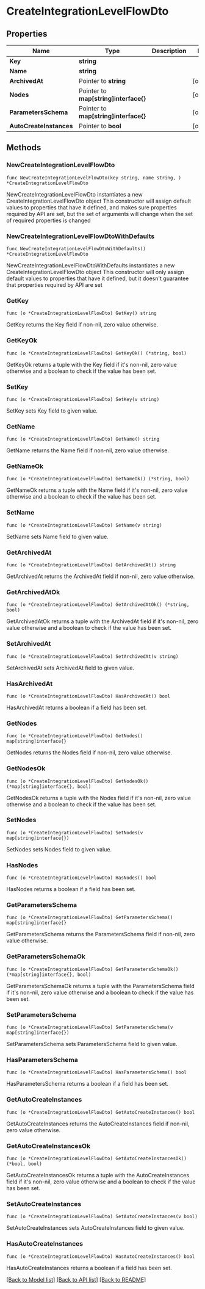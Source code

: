 # CreateIntegrationLevelFlowDto

## Properties

Name | Type | Description | Notes
------------ | ------------- | ------------- | -------------
**Key** | **string** |  | 
**Name** | **string** |  | 
**ArchivedAt** | Pointer to **string** |  | [optional] 
**Nodes** | Pointer to **map[string]interface{}** |  | [optional] 
**ParametersSchema** | Pointer to **map[string]interface{}** |  | [optional] 
**AutoCreateInstances** | Pointer to **bool** |  | [optional] 

## Methods

### NewCreateIntegrationLevelFlowDto

`func NewCreateIntegrationLevelFlowDto(key string, name string, ) *CreateIntegrationLevelFlowDto`

NewCreateIntegrationLevelFlowDto instantiates a new CreateIntegrationLevelFlowDto object
This constructor will assign default values to properties that have it defined,
and makes sure properties required by API are set, but the set of arguments
will change when the set of required properties is changed

### NewCreateIntegrationLevelFlowDtoWithDefaults

`func NewCreateIntegrationLevelFlowDtoWithDefaults() *CreateIntegrationLevelFlowDto`

NewCreateIntegrationLevelFlowDtoWithDefaults instantiates a new CreateIntegrationLevelFlowDto object
This constructor will only assign default values to properties that have it defined,
but it doesn't guarantee that properties required by API are set

### GetKey

`func (o *CreateIntegrationLevelFlowDto) GetKey() string`

GetKey returns the Key field if non-nil, zero value otherwise.

### GetKeyOk

`func (o *CreateIntegrationLevelFlowDto) GetKeyOk() (*string, bool)`

GetKeyOk returns a tuple with the Key field if it's non-nil, zero value otherwise
and a boolean to check if the value has been set.

### SetKey

`func (o *CreateIntegrationLevelFlowDto) SetKey(v string)`

SetKey sets Key field to given value.


### GetName

`func (o *CreateIntegrationLevelFlowDto) GetName() string`

GetName returns the Name field if non-nil, zero value otherwise.

### GetNameOk

`func (o *CreateIntegrationLevelFlowDto) GetNameOk() (*string, bool)`

GetNameOk returns a tuple with the Name field if it's non-nil, zero value otherwise
and a boolean to check if the value has been set.

### SetName

`func (o *CreateIntegrationLevelFlowDto) SetName(v string)`

SetName sets Name field to given value.


### GetArchivedAt

`func (o *CreateIntegrationLevelFlowDto) GetArchivedAt() string`

GetArchivedAt returns the ArchivedAt field if non-nil, zero value otherwise.

### GetArchivedAtOk

`func (o *CreateIntegrationLevelFlowDto) GetArchivedAtOk() (*string, bool)`

GetArchivedAtOk returns a tuple with the ArchivedAt field if it's non-nil, zero value otherwise
and a boolean to check if the value has been set.

### SetArchivedAt

`func (o *CreateIntegrationLevelFlowDto) SetArchivedAt(v string)`

SetArchivedAt sets ArchivedAt field to given value.

### HasArchivedAt

`func (o *CreateIntegrationLevelFlowDto) HasArchivedAt() bool`

HasArchivedAt returns a boolean if a field has been set.

### GetNodes

`func (o *CreateIntegrationLevelFlowDto) GetNodes() map[string]interface{}`

GetNodes returns the Nodes field if non-nil, zero value otherwise.

### GetNodesOk

`func (o *CreateIntegrationLevelFlowDto) GetNodesOk() (*map[string]interface{}, bool)`

GetNodesOk returns a tuple with the Nodes field if it's non-nil, zero value otherwise
and a boolean to check if the value has been set.

### SetNodes

`func (o *CreateIntegrationLevelFlowDto) SetNodes(v map[string]interface{})`

SetNodes sets Nodes field to given value.

### HasNodes

`func (o *CreateIntegrationLevelFlowDto) HasNodes() bool`

HasNodes returns a boolean if a field has been set.

### GetParametersSchema

`func (o *CreateIntegrationLevelFlowDto) GetParametersSchema() map[string]interface{}`

GetParametersSchema returns the ParametersSchema field if non-nil, zero value otherwise.

### GetParametersSchemaOk

`func (o *CreateIntegrationLevelFlowDto) GetParametersSchemaOk() (*map[string]interface{}, bool)`

GetParametersSchemaOk returns a tuple with the ParametersSchema field if it's non-nil, zero value otherwise
and a boolean to check if the value has been set.

### SetParametersSchema

`func (o *CreateIntegrationLevelFlowDto) SetParametersSchema(v map[string]interface{})`

SetParametersSchema sets ParametersSchema field to given value.

### HasParametersSchema

`func (o *CreateIntegrationLevelFlowDto) HasParametersSchema() bool`

HasParametersSchema returns a boolean if a field has been set.

### GetAutoCreateInstances

`func (o *CreateIntegrationLevelFlowDto) GetAutoCreateInstances() bool`

GetAutoCreateInstances returns the AutoCreateInstances field if non-nil, zero value otherwise.

### GetAutoCreateInstancesOk

`func (o *CreateIntegrationLevelFlowDto) GetAutoCreateInstancesOk() (*bool, bool)`

GetAutoCreateInstancesOk returns a tuple with the AutoCreateInstances field if it's non-nil, zero value otherwise
and a boolean to check if the value has been set.

### SetAutoCreateInstances

`func (o *CreateIntegrationLevelFlowDto) SetAutoCreateInstances(v bool)`

SetAutoCreateInstances sets AutoCreateInstances field to given value.

### HasAutoCreateInstances

`func (o *CreateIntegrationLevelFlowDto) HasAutoCreateInstances() bool`

HasAutoCreateInstances returns a boolean if a field has been set.


[[Back to Model list]](../README.md#documentation-for-models) [[Back to API list]](../README.md#documentation-for-api-endpoints) [[Back to README]](../README.md)


